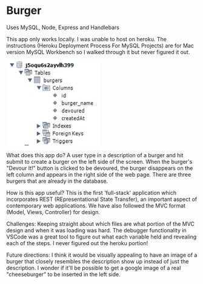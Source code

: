 # Burger
Uses MySQL, Node, Express and Handlebars

This app only works locally.
I was unable to host on heroku. The instructions (Heroku Deployment Process
For MySQL Projects) are for Mac version MySQL Workbench so I walked through it but never figured it out.

![Alt text](public/assets/img/heroku_table.JPG?raw=true "HerokuTable")

What does this app do? 
A user type in a description of a burger and hit submit to create a burger on the left side of the screen. When the burger's "Devour It!" button is clicked to be devoured, the burger disappears on the left column and appears in the right side of the web page. There are three burgers that are already in the database. 

How is this app useful? 
This is the first 'full-stack' application which incorporates REST (REpresentational State Transfer), an important aspect of contemporary web applications. We have also followed the MVC format (Model, Views, Controller) for design. 

Challenges:
Keeping straight about which files are what portion of the MVC design and when it was loading was hard. The debugger functionality in VSCode was a great tool to figure out what each variable held and revealing each of the steps. I never figured out the heroku portion!

Future directions: 
I think it would be visually appealing to have an image of a burger that closely resembles the description show up instead of just the description. I wonder if it'll be possible to get a google image of a real "cheeseburger" to be inserted in the left side. 
